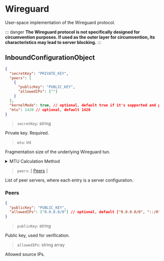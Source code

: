 # Wireguard

User-space implementation of the Wireguard protocol.

::: danger
**The Wireguard protocol is not specifically designed for circumvention purposes. If used as the outer layer for circumvention, its characteristics may lead to server blocking.**
:::

## InboundConfigurationObject

```json
{
  "secretKey": "PRIVATE_KEY",
  "peers": [
    {
      "publicKey": "PUBLIC_KEY",
      "allowedIPs": [""]
    }
  ],
  "kernelMode": true, // optional, default true if it's supported and permission is sufficient
  "mtu": 1420 // optional, default 1420
}
```

> `secretKey`: string

Private key. Required.

> `mtu`: int

Fragmentation size of the underlying Wireguard tun.

<details>
<summary>MTU Calculation Method</summary>

The structure of a Wireguard packet is as follows:

```
- 20-byte IPv4 header or 40 byte IPv6 header
- 8-byte UDP header
- 4-byte type
- 4-byte key index
- 8-byte nonce
- N-byte encrypted data
- 16-byte authentication tag
```

`N-byte encrypted data` is the MTU value we need. Depending on whether the endpoint is IPv4 or IPv6, the specific values can be 1440 (IPv4) or 1420 (IPv6). If in a special environment, subtract additional bytes accordingly (e.g., subtract 8 more bytes for PPPoE over home broadband).

</details>

> `peers`: \[ [Peers](#peers) \]

List of peer servers, where each entry is a server configuration.

### Peers

```json
{
  "publicKey": "PUBLIC_KEY",
  "allowedIPs": ["0.0.0.0/0"] // optional, default ["0.0.0.0/0", "::/0"]
}
```

> `publicKey`: string

Public key, used for verification.

> `allowedIPs`: string array

Allowed source IPs.
